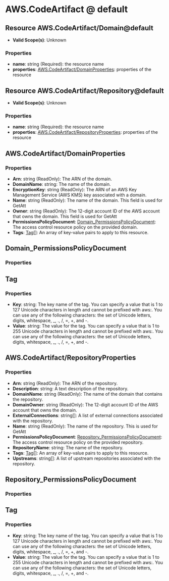 # AWS.CodeArtifact @ default

## Resource AWS.CodeArtifact/Domain@default
* **Valid Scope(s)**: Unknown
### Properties
* **name**: string (Required): the resource name
* **properties**: [AWS.CodeArtifact/DomainProperties](#awscodeartifactdomainproperties): properties of the resource

## Resource AWS.CodeArtifact/Repository@default
* **Valid Scope(s)**: Unknown
### Properties
* **name**: string (Required): the resource name
* **properties**: [AWS.CodeArtifact/RepositoryProperties](#awscodeartifactrepositoryproperties): properties of the resource

## AWS.CodeArtifact/DomainProperties
### Properties
* **Arn**: string (ReadOnly): The ARN of the domain.
* **DomainName**: string: The name of the domain.
* **EncryptionKey**: string (ReadOnly): The ARN of an AWS Key Management Service (AWS KMS) key associated with a domain.
* **Name**: string (ReadOnly): The name of the domain. This field is used for GetAtt
* **Owner**: string (ReadOnly): The 12-digit account ID of the AWS account that owns the domain. This field is used for GetAtt
* **PermissionsPolicyDocument**: [Domain_PermissionsPolicyDocument](#domainpermissionspolicydocument): The access control resource policy on the provided domain.
* **Tags**: [Tag](#tag)[]: An array of key-value pairs to apply to this resource.

## Domain_PermissionsPolicyDocument
### Properties

## Tag
### Properties
* **Key**: string: The key name of the tag. You can specify a value that is 1 to 127 Unicode characters in length and cannot be prefixed with aws:. You can use any of the following characters: the set of Unicode letters, digits, whitespace, _, ., /, =, +, and -. 
* **Value**: string: The value for the tag. You can specify a value that is 1 to 255 Unicode characters in length and cannot be prefixed with aws:. You can use any of the following characters: the set of Unicode letters, digits, whitespace, _, ., /, =, +, and -. 

## AWS.CodeArtifact/RepositoryProperties
### Properties
* **Arn**: string (ReadOnly): The ARN of the repository.
* **Description**: string: A text description of the repository.
* **DomainName**: string (ReadOnly): The name of the domain that contains the repository.
* **DomainOwner**: string (ReadOnly): The 12-digit account ID of the AWS account that owns the domain.
* **ExternalConnections**: string[]: A list of external connections associated with the repository.
* **Name**: string (ReadOnly): The name of the repository. This is used for GetAtt
* **PermissionsPolicyDocument**: [Repository_PermissionsPolicyDocument](#repositorypermissionspolicydocument): The access control resource policy on the provided repository.
* **RepositoryName**: string: The name of the repository.
* **Tags**: [Tag](#tag)[]: An array of key-value pairs to apply to this resource.
* **Upstreams**: string[]: A list of upstream repositories associated with the repository.

## Repository_PermissionsPolicyDocument
### Properties

## Tag
### Properties
* **Key**: string: The key name of the tag. You can specify a value that is 1 to 127 Unicode characters in length and cannot be prefixed with aws:. You can use any of the following characters: the set of Unicode letters, digits, whitespace, _, ., /, =, +, and -. 
* **Value**: string: The value for the tag. You can specify a value that is 1 to 255 Unicode characters in length and cannot be prefixed with aws:. You can use any of the following characters: the set of Unicode letters, digits, whitespace, _, ., /, =, +, and -. 

